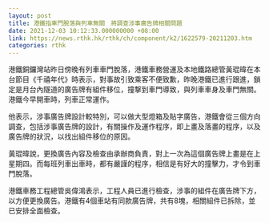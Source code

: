 ```yaml
---
layout: post
title: 港鐵指車門脫落與列車無關　將調查涉事廣告牌相關問題
date: 2021-12-03 10:12:33.000000000 +08:00
link: https://news.rthk.hk/rthk/ch/component/k2/1622579-20211203.htm
categories: rthk
---
```


港鐵銅鑼灣站昨日傍晚有列車車門脫落，港鐵車務營運及本地鐵路總管黃琨暐在本台節目《千禧年代》時表示，對事故引致乘客不便致歉，昨晚港鐵已進行跟進，鎖定是月台內隧道的廣告牌有組件移位，撞撃到車門導致，與列車車身及車門無關。港鐵今早開車時，列車正常運作。

他表示，涉事廣告牌設計較特別，可以做大型燈箱及貼字廣告，港鐵會從三個方向調查，包括涉事廣告牌的設計，有關操作及運作程序，即上畫及落畫的程序，以及廣告牌的狀況，以找出組件移位的原因。

黃琨暐說，更換廣告內容及檢查由承辦商負責，對上一次為這個廣告牌上畫是在上星期四。而每班列車出車時，都有嚴謹的程序，相信是有好大的撞擊力，才令到車門脫落。

港鐵車務工程總管吳偉鴻表示，工程人員已進行檢查，涉事的組件在廣告牌下方，以方便更換廣告。港鐵有4個車站有同款廣告牌，共有8塊，相關組件已拆除，並已安排全面檢查。
